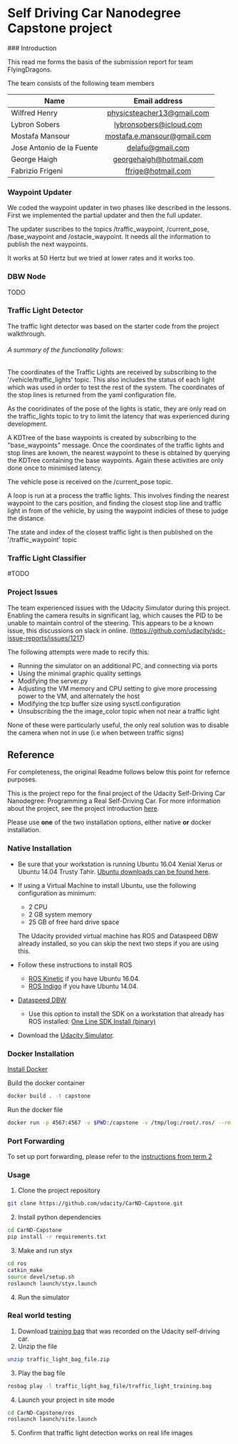 # Self Driving Car Nanodegree Capstone project

### Introduction

This read me forms the basis of the submission report for team FlyingDragons.

The team consists of the following team members

| Name | Email address |
| ------------- |:-------------:|
| Wilfred Henry| physicsteacher13@gmail.com  |
| Lybron Sobers|	lybronsobers@icloud.com|
| Mostafa Mansour | mostafa.e.mansour@gmail.com|
| Jose Antonio de la Fuente| delafu@gmail.com|
| George Haigh|	georgehaigh@hotmail.com |
| Fabrizio Frigeni| ffrige@hotmail.com   |


### Waypoint Updater

We coded the waypoint updater in two phases like described in the lessons. First we implemented the partial updater and then the full updater. 

The updater suscribes to the topics /traffic_waypoint, /current_pose, /base_waypoint and /ostacle_waypoint. It needs all the information to publish the next waypoints.

It works at 50 Hertz but we tried at lower rates and it works too.

### DBW Node

TODO

### Traffic Light Detector

The traffic light detector was based on the starter code from the project walkthrough.

###### A summary of the functionality follows:

The coordinates of the Traffic Lights are received by subscribing to the '/vehicle/traffic_lights' topic. This also includes the status of each light which was used in order to test the rest of the system.
The coordinates of the stop lines is returned from the yaml configuration file.

As the cooridinates of the pose of the lights is static, they are only read on the traffic_lights topic to try to limit the latency that was experienced during development.

A KDTree of the base waypoints is created by subscribing to the "base_waypoints" message.
Once the coordinates of the traffic lights and stop lines are known, the nearest waypoint to these is obtained by querying the KDTree containing the base waypoints.
Again these activities are only done once to minimised latency.

The vehicle pose is received on the /current_pose topic.

A loop is run at a process the traffic lights.
This involves finding the nearest waypoint to the cars position, and finding the closest stop line and traffic light in from of the vehicle, by using the waypoint indicies of these to judge the distance.

The state and index of the closest traffic light is then published on the '/traffic_waypoint' topic

### Traffic Light Classifier

#TODO


### Project Issues

The team experienced issues with the Udacity Simulator during this project. Enabling the camera results in significant lag, which causes the PID to be unable to maintain control of the steering.
This appears to be a known issue, this discussions on slack in online.
(https://github.com/udacity/sdc-issue-reports/issues/1217)

The following attempts were made to recify this:
- Running the simulator on an additional PC, and connecting via ports
- Using the minimal graphic quality settings
- Modifying the server.py
- Adjusting the VM memory and CPU setting to give more processing power to the VM, and alternately the host
- Modifying the tcp buffer size using sysctl.configuration
- Unsubscribing the the image_color topic when not near a traffic light

None of these were particularly useful, the only real solution was to disable the camera when not in use (i.e when between traffic signs)

## Reference

For completeness, the original Readme follows below this point for refernce purposes.


This is the project repo for the final project of the Udacity Self-Driving Car Nanodegree: Programming a Real Self-Driving Car. For more information about the project, see the project introduction [here](https://classroom.udacity.com/nanodegrees/nd013/parts/6047fe34-d93c-4f50-8336-b70ef10cb4b2/modules/e1a23b06-329a-4684-a717-ad476f0d8dff/lessons/462c933d-9f24-42d3-8bdc-a08a5fc866e4/concepts/5ab4b122-83e6-436d-850f-9f4d26627fd9).


Please use **one** of the two installation options, either native **or** docker installation.

### Native Installation

* Be sure that your workstation is running Ubuntu 16.04 Xenial Xerus or Ubuntu 14.04 Trusty Tahir. [Ubuntu downloads can be found here](https://www.ubuntu.com/download/desktop).
* If using a Virtual Machine to install Ubuntu, use the following configuration as minimum:
  * 2 CPU
  * 2 GB system memory
  * 25 GB of free hard drive space

  The Udacity provided virtual machine has ROS and Dataspeed DBW already installed, so you can skip the next two steps if you are using this.

* Follow these instructions to install ROS
  * [ROS Kinetic](http://wiki.ros.org/kinetic/Installation/Ubuntu) if you have Ubuntu 16.04.
  * [ROS Indigo](http://wiki.ros.org/indigo/Installation/Ubuntu) if you have Ubuntu 14.04.
* [Dataspeed DBW](https://bitbucket.org/DataspeedInc/dbw_mkz_ros)
  * Use this option to install the SDK on a workstation that already has ROS installed: [One Line SDK Install (binary)](https://bitbucket.org/DataspeedInc/dbw_mkz_ros/src/81e63fcc335d7b64139d7482017d6a97b405e250/ROS_SETUP.md?fileviewer=file-view-default)
* Download the [Udacity Simulator](https://github.com/udacity/CarND-Capstone/releases).

### Docker Installation
[Install Docker](https://docs.docker.com/engine/installation/)

Build the docker container
```bash
docker build . -t capstone
```

Run the docker file
```bash
docker run -p 4567:4567 -v $PWD:/capstone -v /tmp/log:/root/.ros/ --rm -it capstone
```

### Port Forwarding
To set up port forwarding, please refer to the [instructions from term 2](https://classroom.udacity.com/nanodegrees/nd013/parts/40f38239-66b6-46ec-ae68-03afd8a601c8/modules/0949fca6-b379-42af-a919-ee50aa304e6a/lessons/f758c44c-5e40-4e01-93b5-1a82aa4e044f/concepts/16cf4a78-4fc7-49e1-8621-3450ca938b77)

### Usage

1. Clone the project repository
```bash
git clone https://github.com/udacity/CarND-Capstone.git
```

2. Install python dependencies
```bash
cd CarND-Capstone
pip install -r requirements.txt
```
3. Make and run styx
```bash
cd ros
catkin_make
source devel/setup.sh
roslaunch launch/styx.launch
```
4. Run the simulator

### Real world testing
1. Download [training bag](https://s3-us-west-1.amazonaws.com/udacity-selfdrivingcar/traffic_light_bag_file.zip) that was recorded on the Udacity self-driving car.
2. Unzip the file
```bash
unzip traffic_light_bag_file.zip
```
3. Play the bag file
```bash
rosbag play -l traffic_light_bag_file/traffic_light_training.bag
```
4. Launch your project in site mode
```bash
cd CarND-Capstone/ros
roslaunch launch/site.launch
```
5. Confirm that traffic light detection works on real life images
